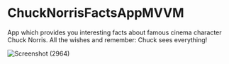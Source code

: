 # ChuckNorrisFactsAppMVVM
App which provides you interesting facts about famous cinema character Chuck Norris. All the wishes and remember: Chuck sees everything!

![Screenshot (2964)](https://user-images.githubusercontent.com/99660044/222419359-47f05418-8fb4-4755-862b-421e8d36cf2d.png)
